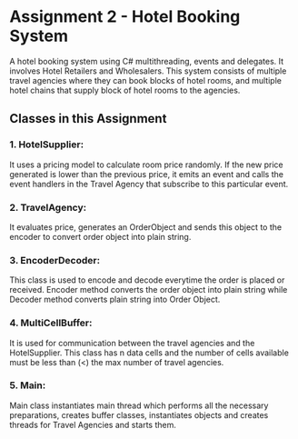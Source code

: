 # Assignment 2 - Hotel Booking System

A hotel booking system using C# multithreading, events and delegates. It involves Hotel Retailers and Wholesalers. This system consists of multiple travel agencies where they can book blocks of hotel rooms, and multiple hotel chains that supply block of hotel rooms to the agencies. 

## Classes in this Assignment

### 1. HotelSupplier: 
It uses a pricing model to calculate room price randomly. If the new price generated is lower than the previous price, it emits an event and calls the event handlers in the Travel Agency that subscribe to this particular event. 

### 2. TravelAgency:
It evaluates price, generates an OrderObject and sends this object to the encoder to convert order object into plain string. 

### 3. EncoderDecoder:
This class is used to encode and decode everytime the order is placed or received. Encoder method converts the order object into plain string while Decoder method converts plain string into Order Object. 

### 4. MultiCellBuffer:
It is used for communication between the travel agencies and the HotelSupplier. This class has n data cells and the number of cells available must be less than (<) the max number of travel agencies. 

### 5. Main:
Main class instantiates main thread which performs all the necessary preparations, creates buffer classes, instantiates objects and creates threads for Travel Agencies and starts them. 
